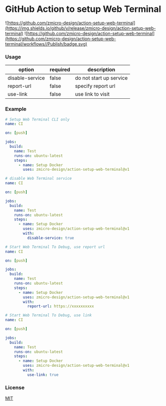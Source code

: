 # GitHub Action to setup Web Terminal

![https://github.com/zmicro-design/action-setup-web-terminal](https://img.shields.io/github/v/release/zmicro-design/action-setup-web-terminal)
![https://github.com/zmicro-design/action-setup-web-terminal](https://github.com/zmicro-design/action-setup-web-terminal/workflows//Publish/badge.svg)

### Usage

| option | required | description |
| ------ | -------- | ----------- |
| disable-service | false | do not start up service |
| report-url | false | specify report url |
| use-link | false | use link to visit |

### Example

```yml
# Setup Web Terminal CLI only
name: CI

on: [push]

jobs:
  build:
    name: Test
    runs-on: ubuntu-latest
    steps:
      - name: Setup Docker
        uses: zmicro-design/action-setup-web-terminal@v1
```

```yml
# disable Web Terminal service
name: CI

on: [push]

jobs:
  build:
    name: Test
    runs-on: ubuntu-latest
    steps:
      - name: Setup Docker
        uses: zmicro-design/action-setup-web-terminal@v1
        with:
          disable-service: true
```

```yml
# Start Web Terminal To Debug, use report url
name: CI

on: [push]

jobs:
  build:
    name: Test
    runs-on: ubuntu-latest
    steps:
      - name: Setup Docker
        uses: zmicro-design/action-setup-web-terminal@v1
        with:
          report-url: https://xxxxxxxxxx
```

```yml
# Start Web Terminal To Debug, use link
name: CI

on: [push]

jobs:
  build:
    name: Test
    runs-on: ubuntu-latest
    steps:
      - name: Setup Docker
        uses: zmicro-design/action-setup-web-terminal@v1
        with:
          use-link: true
```

### License

[MIT](./LICENSE)
